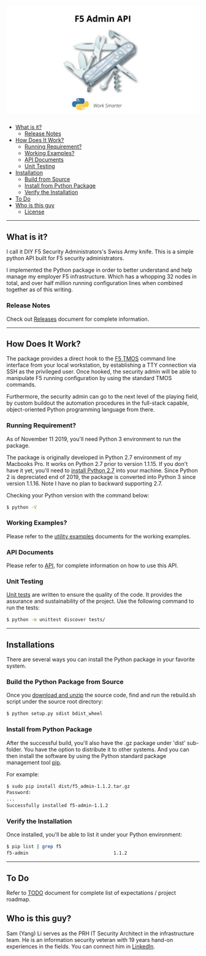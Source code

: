 [![image](/images/f5_logo.png)](https://github.com/yangsec888/f5-admin)
=====================

- [What is it?](#what-is-it)
  - [Release Notes](#release-notes)
- [How Does It Work?](#how-does-it-work)
  - [Running Requirement?](#running-requirement)
  - [Working Examples?](#working-examples)
  - [API Documents](#api-documents)
  - [Unit Testing](#unit-testing)
- [Installation](#installs)
  - [Build from Source](#build-the-python-package-from-source)
  - [Install from Python Package](#install-from-python-package)
  - [Verify the Installation](#verify-the-installation)
- [To Do](#to-do)
- [Who is this guy](#who-is-this-guy)
  - [License](LICENSE.txt)

---

## What is it?
I call it DIY F5 Security Administrators's Swiss Army knife. This is a simple python API built for F5 security administrators.

I implemented the Python package in order to better understand and help manage my employer F5 infrastructure. Which has a whopping 32 nodes in total, and over half million running configuration lines when combined together as of this writing.

### Release Notes
Check out [Releases](Releases.md) document for complete information.

---

## How Does It Work?
The package provides a direct hook to the <a href="https://support.f5.com/kb/en-us/products/big-ip_ltm/manuals/product/tmos-concepts-11-2-0.html" target="_blank">F5 TMOS</a> command line interface from your local workstation, by establishing a TTY connection via SSH as the privileged user. Once hooked, the security admin will be able to
manipulate F5 running configuration by using the standard TMOS commands.

Furthermore, the security admin can go to the next level of the playing field, by custom buildout the  automation procedures in the full-stack capable, object-oriented Python programming language from there.

### Running Requirement?
As of November 11 2019, you'll need Python 3 environment to run the package.

The package is originally developed in Python 2.7 environment of my Macbooks Pro. It works on Python 2.7 prior to version 1.1.15. If you don't have it yet, you'll need to [install Python 2.7](https://www.python.org/downloads/) into your machine. Since Python 2 is depreciated end of 2019, the package is converted into Python 3 since version 1.1.16. Note I have no plan to backward supporting 2.7.

Checking your Python version with the command below:
```bash
$ python -V
```

### Working Examples?
Please refer to the [utility examples](/START.md) documents for the working examples.

### API Documents
Please refer to [API](/API.md), for complete information on how to use this API.

### Unit Testing ###
[Unit tests](/tests) are written to ensure the quality of the code. It provides the assurance and sustainability of the project. Use the following command to run the tests:

```bash
$ python -m unittest discover tests/
```

---

## Installations
There are several ways you can install the Python package in your favorite system.

### Build the Python Package from Source
Once you [download and unzip](https://github.com/yangsec888/f5-admin/repository/master/archive.zip) the source code, find and run the rebuild.sh script under the source root directory:

```bash
$ python setup.py sdist bdist_wheel
```

### Install from Python Package
After the successful build, you'll also have the .gz package under 'dist' sub-folder.  You have the option to distribute it to other systems. And you can then install the software by using the Python standard package management tool [pip](https://pypi.org/project/pip/).

For example:
```bash
$ sudo pip install dist/f5_admin-1.1.2.tar.gz
Password:
...
Successfully installed f5-admin-1.1.2
```

### Verify the Installation
Once installed, you'll be able to list it under your Python environment:
```bash
$ pip list | grep f5
f5-admin                               1.1.2
```

---

## To Do
Refer to [TODO](/TODO.md) document for complete list of expectations / project roadmap.
## Who is this guy?
Sam (Yang) Li serves as the PRH IT Security Architect in the infrastructure team. He is an information security veteran with 19 years hand-on experiences in the fields. You can connect him in [LinkedIn](https://www.linkedin.com/in/yangli8/).
